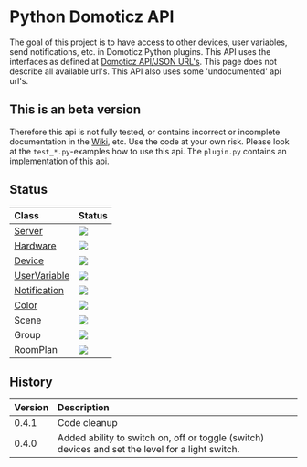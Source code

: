 # Python Domoticz API

The goal of this project is to have access to other devices, user variables, send notifications, etc. in Domoticz Python plugins.
This API uses the interfaces as defined at [Domoticz API/JSON URL's](https://www.domoticz.com/wiki/Domoticz_API/JSON_URL%27s). This page does not describe all available url's. This API also uses some 'undocumented' api url's.

## This is an beta version

Therefore this api is not fully tested, or contains incorrect or incomplete documentation in the [Wiki](https://github.com/Xorfor/Domoticz-API/wiki), etc.
Use the code at your own risk.
Please look at the `test_*.py`-examples how to use this api. The `plugin.py` contains an implementation of this api.

## Status
| Class                                                                    | Status
| :---                                                                     | :---
| [Server](https://github.com/Xorfor/Domoticz-API/wiki/Server)             | <img src="https://img.shields.io/badge/Status-Stable-green.svg" />
| [Hardware](https://github.com/Xorfor/Domoticz-API/wiki/Hardware)         | <img src="https://img.shields.io/badge/Status-Stable-green.svg" />
| [Device](https://github.com/Xorfor/Domoticz-API/wiki/Device)             | <img src="https://img.shields.io/badge/Status-Stable-green.svg" />
| [UserVariable](https://github.com/Xorfor/Domoticz-API/wiki/UserVariable) | <img src="https://img.shields.io/badge/Status-Stable-green.svg" />
| [Notification](https://github.com/Xorfor/Domoticz-API/wiki/Notification) | <img src="https://img.shields.io/badge/Status-Stable-green.svg" />
| [Color](https://github.com/Xorfor/Domoticz-API/wiki/Color) | <img src="https://img.shields.io/badge/Status-Stable-green.svg" />
| Scene                                                                    | <img src="https://img.shields.io/badge/Status-NA-lightgrey.svg" />
| Group                                                                    | <img src="https://img.shields.io/badge/Status-NA-lightgrey.svg" />
| RoomPlan                                                                 | <img src="https://img.shields.io/badge/Status-NA-lightgrey.svg" />

## History

| Version | Description
| :---    | :---
| 0.4.1   | Code cleanup
| 0.4.0   | Added ability to switch on, off or toggle (switch) devices and set the level for a light switch.
